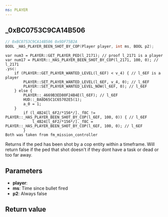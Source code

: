 ```yaml
---
ns: PLAYER
---
```

## _0xBC0753C9CA14B506

```c
// 0xBC0753C9CA14B506 0x9DF75B2A
BOOL _HAS_PLAYER_BEEN_SHOT_BY_COP(Player player, int ms, BOOL p2);
```

```
var num3 = PLAYER::GET_PLAYER_PED(l_2171); // proof l_2171 is a player
var num17 = PLAYER::_HAS_PLAYER_BEEN_SHOT_BY_COP(l_2171, 100, 0); // l_2171
.ysc:
    if (PLAYER::GET_PLAYER_WANTED_LEVEL(l_6EF) < v_4) { // l_6EF is a player
        PLAYER::SET_PLAYER_WANTED_LEVEL(l_6EF, v_4, 0); // l_6EF
        PLAYER::SET_PLAYER_WANTED_LEVEL_NOW(l_6EF, 0); // l_6EF
    } else {
        PLAYER::_4669B3ED80F24B4E(l_6EF); // l_6EF
        HUD::_BA8D65C1C65702E5(1);
        a_0 = 1;
    }
        if (l_4B24[l_6F2/*156*/]._f8C != PLAYER::_HAS_PLAYER_BEEN_SHOT_BY_COP(l_6EF, 100, 0)) { // l_6EF
            l_4B24[l_6F2/*156*/]._f8C = PLAYER::_HAS_PLAYER_BEEN_SHOT_BY_COP(l_6EF, 100, 0); // l_6EF
        }
Both was taken from fm_mission_controller
```

Returns if the ped has been shot by a cop entity within a timeframe.
Will return false if the ped that shot doesn't if they dont have a task or dead or too far away.

## Parameters
* **player**: 
* **ms**: Time since bullet fired
* **p2**: Always false

## Return value
